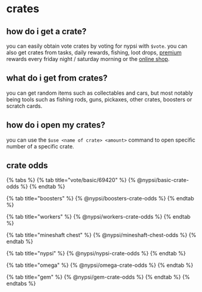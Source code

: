 # crates

## how do i get a crate?

you can easily obtain vote crates by voting for nypsi with `$vote`. you can also get crates from tasks, daily rewards, fishing, loot drops, [premium](../../premium.md) rewards every friday night / saturday morning or the [online shop](https://ko-fi.com/tekoh/shop).

## what do i get from crates?

you can get random items such as collectables and cars, but most notably being tools such as fishing rods, guns, pickaxes, other crates, boosters or scratch cards.

## how do i open my crates?

you can use the `$use <name of crate> <amount>` command to open specific number of a specific crate.

## crate odds

{% tabs %}
{% tab title="vote/basic/69420" %}
{% @nypsi/basic-crate-odds %}
{% endtab %}

{% tab title="boosters" %}
{% @nypsi/boosters-crate-odds %}
{% endtab %}

{% tab title="workers" %}
{% @nypsi/workers-crate-odds %}
{% endtab %}

{% tab title="mineshaft chest" %}
{% @nypsi/mineshaft-chest-odds %}
{% endtab %}

{% tab title="nypsi" %}
{% @nypsi/nypsi-crate-odds %}
{% endtab %}

{% tab title="omega" %}
{% @nypsi/omega-crate-odds %}
{% endtab %}

{% tab title="gem" %}
{% @nypsi/gem-crate-odds %}
{% endtab %}
{% endtabs %}
